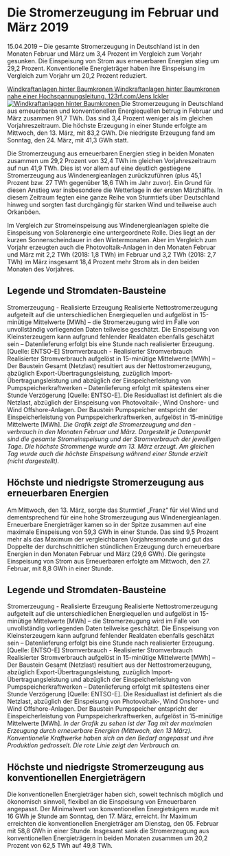 





# Die Stromerzeugung im Februar und März 2019


15.04.2019 – Die gesamte Stromerzeugung in Deutschland ist in den Monaten Februar und März um 3,4 Prozent im Vergleich zum Vorjahr gesunken. Die Einspeisung von Strom aus erneuerbaren Energien stieg um 29,2 Prozent. Konventionelle Energieträger haben ihre Einspeisung im Vergleich zum Vorjahr um 20,2 Prozent reduziert.  

[ Windkraftanlagen hinter Baumkronen Windkraftanlagen hinter Baumkronen nahe einer Hochspannungsleitung. 123rf.com/Jens Ickler ![Windkraftanlagen hinter Baumkronen](https://www.smard.de/resource/image/11022/landscape_ratio2x1/1200/600/9ef81e9de1172654638dc5ea50a0e701/16BF38BF2E9E9D487C59E4BE0FA6A415/inline-teaser-960x466.jpg) ](https://www.smard.de/resource/blob/11022/4ce5c26526e719f5d4d9b7c3971d6676/inline-teaser-960x466-data.jpg)
Die Stromerzeugung in Deutschland aus erneuerbaren und konventionellen Energiequellen betrug in Februar und März zusammen 91,7 TWh. Das sind 3,4 Prozent weniger als im gleichen Vorjahreszeitraum. Die höchste Erzeugung in einer Stunde erfolgte am Mittwoch, den 13. März, mit 83,2 GWh. Die niedrigste Erzeugung fand am Sonntag, den 24. März, mit 41,3 GWh statt.  

Die Stromerzeugung aus erneuerbaren Energien stieg in beiden Monaten zusammen um 29,2 Prozent von 32,4 TWh im gleichen Vorjahreszeitraum auf nun 41,9 TWh. Dies ist vor allem auf eine deutlich gestiegene Stromerzeugung aus Windenergieanlagen zurückzuführen (plus 45,1 Prozent bzw. 27 TWh gegenüber 18,6 TWh im Jahr zuvor). Ein Grund für diesen Anstieg war insbesondere die Wetterlage in der ersten Märzhälfte. In diesem Zeitraum fegten eine ganze Reihe von Sturmtiefs über Deutschland hinweg und sorgten fast durchgängig für starken Wind und teilweise auch Orkanböen.  

Im Vergleich zur Stromeinspeisung aus Windenergieanlagen spielte die Einspeisung von Solarenergie eine untergeordnete Rolle. Dies liegt an der kurzen Sonnenscheindauer in den Wintermonaten. Aber im Vergleich zum Vorjahr erzeugten auch die Photovoltaik-Anlagen in den Monaten Februar und März mit 2,2 TWh (2018: 1,8 TWh) im Februar und 3,2 TWh (2018: 2,7 TWh) im März insgesamt 18,4 Prozent mehr Strom als in den beiden Monaten des Vorjahres.  





  

  

## Legende und Stromdaten-Bausteine
Stromerzeugung - Realisierte Erzeugung 
Realisierte Nettostromerzeugung aufgeteilt auf die unterschiedlichen Energiequellen und aufgelöst in 15-minütige Mittelwerte [MWh] – die Stromerzeugung wird im Falle von unvollständig vorliegenden Daten teilweise geschätzt. Die Einspeisung von Kleinsterzeugern kann aufgrund fehlender Realdaten ebenfalls geschätzt sein – Datenlieferung erfolgt bis eine Stunde nach realisierter Erzeugung. [Quelle: ENTSO-E]
Stromverbrauch - Realisierter Stromverbrauch 
Realisierter Stromverbrauch aufgelöst in 15-minütige Mittelwerte [MWh] – Der Baustein Gesamt (Netzlast) resultiert aus der Nettostromerzeugung, abzüglich Export-Übertragungsleistung, zuzüglich Import-Übertragungsleistung und abzüglich der Einspeicherleistung von Pumpspeicherkraftwerken – Datenlieferung erfolgt mit spätestens einer Stunde Verzögerung [Quelle: ENTSO-E]. Die Residuallast ist definiert als die Netzlast, abzüglich der Einspeisung von Photovoltaik-, Wind Onshore- und Wind Offshore-Anlagen. Der Baustein Pumpspeicher entspricht der Einspeicherleistung von Pumpspeicherkraftwerken, aufgelöst in 15-minütige Mittelwerte [MWh].
_Die Grafik zeigt die Stromerzeugung und den -verbrauch in den Monaten Februar und März. Dargestellt je Datenpunkt sind die gesamte Stromeinspeisung und der Stromverbrauch der jeweiligen Tage. Die höchste Strommenge wurde am 13. März erzeugt. Am gleichen Tag wurde auch die höchste Einspeisung während einer Stunde erzielt (nicht dargestellt)._  

## Höchste und niedrigste Stromerzeugung aus erneuerbaren Energien  

Am Mittwoch, den 13. März, sorgte das Sturmtief „Franz“ für viel Wind und dementsprechend für eine hohe Stromerzeugung aus Windenergieanlagen. Erneuerbare Energieträger kamen so in der Spitze zusammen auf eine maximale Einspeisung von 59,3 GWh in einer Stunde. Das sind 9,5 Prozent mehr als das Maximum der vergleichbaren Vorjahresmonate und gut das Doppelte der durchschnittlichen stündlichen Erzeugung durch erneuerbare Energien in den Monaten Februar und März (29,6 GWh).
Die geringste Einspeisung von Strom aus Erneuerbaren erfolgte am Mittwoch, den 27. Februar, mit 8,8 GWh in einer Stunde.  





  

  

## Legende und Stromdaten-Bausteine
Stromerzeugung - Realisierte Erzeugung 
Realisierte Nettostromerzeugung aufgeteilt auf die unterschiedlichen Energiequellen und aufgelöst in 15-minütige Mittelwerte [MWh] – die Stromerzeugung wird im Falle von unvollständig vorliegenden Daten teilweise geschätzt. Die Einspeisung von Kleinsterzeugern kann aufgrund fehlender Realdaten ebenfalls geschätzt sein – Datenlieferung erfolgt bis eine Stunde nach realisierter Erzeugung. [Quelle: ENTSO-E]
Stromverbrauch - Realisierter Stromverbrauch 
Realisierter Stromverbrauch aufgelöst in 15-minütige Mittelwerte [MWh] – Der Baustein Gesamt (Netzlast) resultiert aus der Nettostromerzeugung, abzüglich Export-Übertragungsleistung, zuzüglich Import-Übertragungsleistung und abzüglich der Einspeicherleistung von Pumpspeicherkraftwerken – Datenlieferung erfolgt mit spätestens einer Stunde Verzögerung [Quelle: ENTSO-E]. Die Residuallast ist definiert als die Netzlast, abzüglich der Einspeisung von Photovoltaik-, Wind Onshore- und Wind Offshore-Anlagen. Der Baustein Pumpspeicher entspricht der Einspeicherleistung von Pumpspeicherkraftwerken, aufgelöst in 15-minütige Mittelwerte [MWh].
_In der Grafik zu sehen ist der Tag mit der maximalen Erzeugung durch erneuerbare Energien (Mittwoch, den 13 März). Konventionelle Kraftwerke haben sich an den Bedarf angepasst und ihre Produktion gedrosselt. Die rote Linie zeigt den Verbrauch an._  

## Höchste und niedrigste Stromerzeugung aus konventionellen Energieträgern  

Die konventionellen Energieträger haben sich, soweit technisch möglich und ökonomisch sinnvoll, flexibel an die Einspeisung von Erneuerbaren angepasst. Der Minimalwert von konventionellen Energieträgern wurde mit 16 GWh je Stunde am Sonntag, den 17. März, erreicht. Ihr Maximum erreichten die konventionellen Energieträger am Dienstag, den 05. Februar mit 58,8 GWh in einer Stunde.
Insgesamt sank die Stromerzeugung aus konventionellen Energieträgern in beiden Monaten zusammen um 20,2 Prozent von 62,5 TWh auf 49,8 TWh.  









